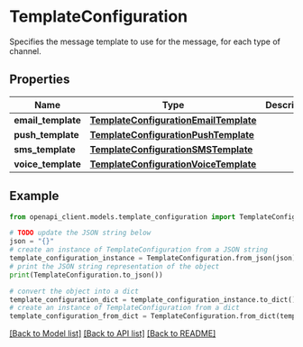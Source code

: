 # TemplateConfiguration

Specifies the message template to use for the message, for each type of channel.

## Properties

Name | Type | Description | Notes
------------ | ------------- | ------------- | -------------
**email_template** | [**TemplateConfigurationEmailTemplate**](TemplateConfigurationEmailTemplate.md) |  | [optional] 
**push_template** | [**TemplateConfigurationPushTemplate**](TemplateConfigurationPushTemplate.md) |  | [optional] 
**sms_template** | [**TemplateConfigurationSMSTemplate**](TemplateConfigurationSMSTemplate.md) |  | [optional] 
**voice_template** | [**TemplateConfigurationVoiceTemplate**](TemplateConfigurationVoiceTemplate.md) |  | [optional] 

## Example

```python
from openapi_client.models.template_configuration import TemplateConfiguration

# TODO update the JSON string below
json = "{}"
# create an instance of TemplateConfiguration from a JSON string
template_configuration_instance = TemplateConfiguration.from_json(json)
# print the JSON string representation of the object
print(TemplateConfiguration.to_json())

# convert the object into a dict
template_configuration_dict = template_configuration_instance.to_dict()
# create an instance of TemplateConfiguration from a dict
template_configuration_from_dict = TemplateConfiguration.from_dict(template_configuration_dict)
```
[[Back to Model list]](../README.md#documentation-for-models) [[Back to API list]](../README.md#documentation-for-api-endpoints) [[Back to README]](../README.md)



